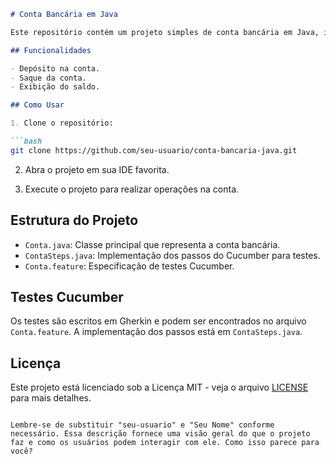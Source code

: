
```markdown
# Conta Bancária em Java

Este repositório contém um projeto simples de conta bancária em Java, incluindo testes com Cucumber para operações como depósito, saque e exibição de saldo.

## Funcionalidades

- Depósito na conta.
- Saque da conta.
- Exibição do saldo.

## Como Usar

1. Clone o repositório:

```bash
git clone https://github.com/seu-usuario/conta-bancaria-java.git
```

2. Abra o projeto em sua IDE favorita.

3. Execute o projeto para realizar operações na conta.

## Estrutura do Projeto

- `Conta.java`: Classe principal que representa a conta bancária.
- `ContaSteps.java`: Implementação dos passos do Cucumber para testes.
- `Conta.feature`: Especificação de testes Cucumber.

## Testes Cucumber

Os testes são escritos em Gherkin e podem ser encontrados no arquivo `Conta.feature`. A implementação dos passos está em `ContaSteps.java`.

## Licença

Este projeto está licenciado sob a Licença MIT - veja o arquivo [LICENSE](LICENSE) para mais detalhes.
```

Lembre-se de substituir "seu-usuario" e "Seu Nome" conforme necessário. Essa descrição fornece uma visão geral do que o projeto faz e como os usuários podem interagir com ele. Como isso parece para você?
